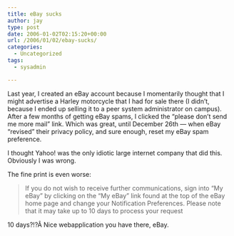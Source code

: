 ```yaml
---
title: eBay sucks
author: jay
type: post
date: 2006-01-02T02:15:20+00:00
url: /2006/01/02/ebay-sucks/
categories:
  - Uncategorized
tags:
  - sysadmin

---
```

Last year, I created an eBay account because I momentarily thought that I might advertise a Harley motorcycle that I had for sale there (I didn’t, because I ended up selling it to a peer system administrator on campus). After a few months of getting eBay spams, I clicked the “please don’t send me more mail” link. Which was great, until December 26th — when eBay “revised” their privacy policy, and sure enough, reset my eBay spam preference.

I thought Yahoo! was the only idiotic large internet company that did this. Obviously I was wrong.

The fine print is even worse:

> If you do not wish to receive further communications, sign into “My eBay” by clicking on the “My eBay” link found at the top of the eBay home page and change your Notification Preferences. Please note that it may take up to 10 days to process your request

10 days?!?Â Nice webapplication you have there, eBay.